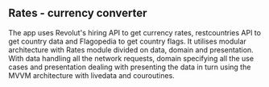 ## Rates - currency converter

The app uses Revolut's hiring API to get currency rates, restcountries API to get country data and Flagopedia to get country flags. It utilises modular architecture with Rates module divided on data, domain and presentation. With data handling all the network requests, domain specifying all the use cases and presentation dealing with presenting the data in turn using the MVVM architecture with livedata and couroutines.